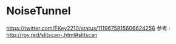 # NoiseTunnel

https://twitter.com/EKey2210/status/1119675815606624256
参考 : http://roy.red/slitscan-.html#slitscan
